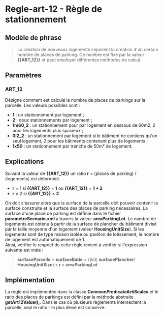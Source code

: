 #  Regle-art-12 -  Règle de stationnement

## Modèle de phrase

> La création de nouveaux logements imposent la création d'un certain nombre de places de parking. Ce nombre est fixé par la valeur **{{ART_12}}** et peut employer différentes méthodes de calcul.

## Paramètres

### ART_12

Désigne comment est calculé le nombre de places de parkings sur la parcelle. Les valeurs possibles sont :
- **1** : un stationnement par logement ;
- **2** : deux stationnements par logement ;
- **1m60_2** : un stationnement pour par logement en dessous de 60m2, 2 pour les logements plus spacieux ;
- **0l2_2** : un stationnement par logement si le bâtiment ne contiens qu'un seul logement, 2 pour les bâtiments contenant plus de logements ;
- **1x50** : un stationnement par tranche de 50m² de logement. 
## Explications

Suivant la valeur de **{{ART_12}}** un ratio **r** = (places de parking) / (logements)  est déterminé.

- **r** = 1 si  **{{ART_12}}** = **1**  ou **{{ART_12}}** = **1 + 2**
- **r** = 2 si  **{{ART_12}}** = **2**

On doit s'assurer alors que la surface de la parcelle doit pouvoir contenir la surface construite et la surface des places de parking nécessaires. La surface d'une place de parking est définie dans le fichier **parametreScenario.xml** à travers la valeur **areaParkingLot**. Le nombre de logements est obtenu à partir de la surface de plancher du bâtiment divisé par la taille moyenne d'un logement (valeur **HousingUnitSize**).
Si les logements sont de type maison isolée ou pavillon de lotissement, le nombre de logement est automatiquement de 1.  
Ainsi, vérifier le respect de cette règle revient à vérifier si l'expression suivante est vraie :

> **surfaceParcelle** > **surfaceBatie** +  ((int) **surfacePlancher**/ **HousingUnitSize**) x **r** x **areaParkingLot**

## Implémentation

La règle est implémentée dans la classe **CommonPredicateArtiScales** et le ratio des places de parkings est défini par la méthode abstraite  **getArt12Value();**. Dans le cas où plusieurs règlements intersectent la parcelle, seul le ratio r  le plus élevé est conservé.
